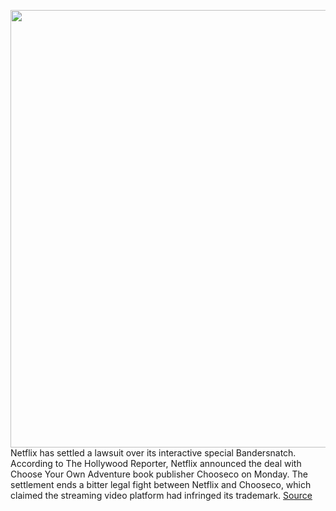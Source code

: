 <img src='https://cdn.vox-cdn.com/thumbor/inDrcFj5F9DT9pnDLSzdhhG1xGs=/0x0:3000x2000/1200x800/filters:focal(508x267:988x747)/cdn.vox-cdn.com/uploads/chorus_image/image/67983952/BM_Bandersnatch0002.0.jpg' width='700px' /><br/>
Netflix has settled a lawsuit over its interactive special Bandersnatch. According to The Hollywood Reporter, Netflix announced the deal with Choose Your Own Adventure book publisher Chooseco on Monday. The settlement ends a bitter legal fight between Netflix and Chooseco, which claimed the streaming video platform had infringed its trademark.
<a href='https://www.theverge.com/2020/11/25/21720533/netflix-bandersnatch-chooseco-lawsuit-settlement-choose-your-own-adventure'> Source <a/>
